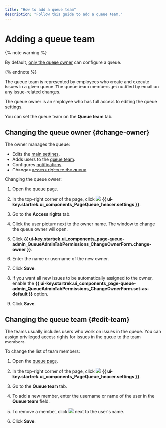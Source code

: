 ```yaml
---
title: "How to add a queue team"
description: "Follow this guide to add a queue team."
---
```


# Adding a queue team

{% note warning %}

By default, [only the queue owner](queue-access.md) can configure a queue.

{% endnote %}

The queue team is represented by employees who create and execute issues in a given queue. The queue team members get notified by email on any issue-related changes.

The queue owner is an employee who has full access to editing the queue settings.

You can set the queue team on the **Queue team** tab.

## Changing the queue owner {#change-owner}

The owner manages the queue:

* Edits the [main settings](edit-queue-general.md).
* Adds users to the [queue team](../glossary.md#queue-team).
* Configures [notifications](subscriptions.md).
* Changes [access rights to the queue](queue-access.md).

Changing the queue owner:

1. Open the [queue page](../user/queue.md).

1. In the top-right corner of the page, click ![](../../_assets/tracker/svg/settings-old.svg) **{{ ui-key.startrek.ui_components_PageQueue_header.settings }}**.

1. Go to the **Access rights** tab.

1. Click the user picture next to the owner name. The window to change the queue owner will open.

1. Click **{{ ui-key.startrek.ui_components_page-queue-admin_QueueAdminTabPermissions_ChangeOwnerForm.change-owner }}**.

1. Enter the name or username of the new owner.

1. Click **Save**.

1. If you want all new issues to be automatically assigned to the owner, enable the **{{ ui-key.startrek.ui_components_page-queue-admin_QueueAdminTabPermissions_ChangeOwnerForm.set-as-default }}** option.

1. Click **Save**.

## Changing the queue team {#edit-team}

The teams usually includes users who work on issues in the queue. You can assign privileged access rights for issues in the queue to the team members.

To change the list of team members:

1. Open the [queue page](../user/queue.md).

1. In the top-right corner of the page, click ![](../../_assets/tracker/svg/settings-old.svg) **{{ ui-key.startrek.ui_components_PageQueue_header.settings }}**.

1. Go to the **Queue team** tab.

1. To add a new member, enter the username or name of the user in the **Queue team** field.

1. To remove a member, click ![](../../_assets/tracker/remove-task-type.png) next to the user's name.

1. Click **Save**.
